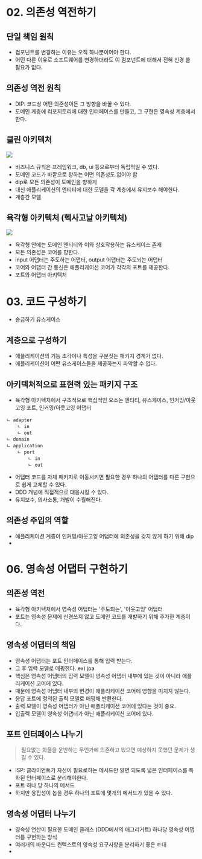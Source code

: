 # 02. 의존성 역전하기 
## 단일 책임 원칙
- 컴포넌트를 변경하는 이유는 오직 하나뿐이어야 한다. 
- 어떤 다른 이유로 소프트웨어를 변경하더라도 이 컴포넌트에 대해서 전혀 신경 쓸 필요가 없다. 

## 의존성 역전 원칙
- DIP: 코드상 어떤 의존성이든 그 방향을 바꿀 수 있다. 
- 도메인 게층에 리포지토리에 대한 인터페이스를 만들고, 그 구현은 영속성 계층에서한다. 

## 클린 아키텍처
![](https://techblog.woowahan.com/wp-content/uploads/img/2019-10-02/the-clean-architecture.png)
- 비즈니스 규칙은 프레임워크, db, ui 등으로부터 독립적일 수 있다. 
- 도메인 코드가 바깥으로 향하는 어떤 의존성도 없어야 함
- dip로 모든 의존성이 도메인을 향하게
- 대신 애플리케이션의 엔티티에 대한 모델을 각 계층에서 유지보수 해야한다.
- 계층간 모델

## 육각형 아키텍처 (헥사고날 아키텍처)
![](https://images.velog.io/images/nkjang/post/83b5027f-f98e-4b9a-a4ef-7acf88d79d33/image.png)
- 육각형 안에는 도메인 엔티티와 이와 상호작용하는 유스케이스 존재
- 모든 의존성은 코어를 향한다.
- input 어댑터는 주도하는 어댑터, output 어댑터는 주도되는 어댑터
- 코어와 어댑터 간 통신은 애플리케이션 코어가 각각의 포트를 제공한다. 
- 포트와 어댑터 아키텍처

# 03. 코드 구성하기 
- 송금하기 유스케이스
## 계층으로 구성하기
- 애플리케이션의 기능 조각이나 특성을 구분짓는 패키지 경계가 없다. 
- 애플리케이션이 어떤 유스케이스들을 제공하는지 파악할 수 없다. 

## 아키텍처적으로 표현력 있는 패키지 구조
- 육각형 아키텍처에서 구조적으로 핵심적인 요소는 엔티티, 유스케이스, 인커밍/아웃고잉 포트, 인커밍/아웃고잉 어댑터
```
ㄴ adapter
    ㄴ in
    ㄴ out
ㄴ domain
ㄴ application
    ㄴ port
        ㄴ in
        ㄴ out
```
- 어댑터 코드를 자체 패키지로 이동시키면 필요한 경우 하나의 어댑터를 다른 구현으로 쉽게 교체할 수 있다. 
- DDD 개념에 직접적으로 대응시킬 수 있다. 
- 유지보수, 의사소통, 개발이 수월해진다.

## 의존성 주입의 역할
- 애플리케이션 계층이 인커밍/아웃고잉 어댑터에 의존성을 갖지 않게 하기 위해 dip
- 


# 06. 영속성 어댑터 구현하기
## 의존성 역전
- 육각형 아키텍처에서 영속성 어댑터는 '주도되는', '아웃고잉' 어댑터
- 포트는 영속성 문제에 신경쓰지 않고 도메인 코드를 개발하기 위해 추가한 계층이다.


## 영속성 어댑터의 책임
- 영속성 어댑터는 포트 인터페이스를 통해 입력 받는다. 
- 그 후 입력 모델로 매핑한다. ex) jpa
- 핵심은 영속성 어댑터의 입력 모델이 영속성 어댑터 내부에 있는 것이 아니라 애플리케이션 코어에 있다.
- 때문에 영속성 어댑터 내부의 변경이 애플리케이션 코어에 영향을 미치지 않는다. 
- 응답 포트에 정의된 출력 모델로 매핑해 반환한다. 
- 출력 모델이 영속성 어댑터가 아닌 애플리케이션 코어에 있다는 것이 중요.
- 입출력 모델이 영속성 어댑터가 아닌 애플리케이션 코어에 있다. 

## 포트 인터페이스 나누기
> 필요없는 화물을 운반하는 무언가에 의존하고 있으면 예상하지 못했던 문제가 생길 수 있다. 

- ISP: 클라이언트가 자신이 필요로하는 메서드만 알면 되도록 넓은 인터페이스를 특화된 인터페이스로 분리해야한다. 
- 포트 하나 당 하나의 메서드
- 하지만 응집성이 놉을 경우 하나의 포트에 몇개의 메서드가 있을 수 있다.

## 영속성 어댑터 나누기
- 영속성 연산이 필요한 도메인 클래스 (DDD에서의 애그리거트) 하나당 영속성 어댑터를 구현하는 방식
- 여러개의 바운디드 컨텍스트의 영속성 요구사항을 분리하기 좋은 ㅌ대
- 